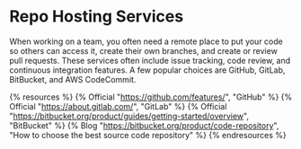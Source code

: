 # Repo Hosting Services

When working on a team, you often need a remote place to put your code so others can access it, create their own branches, and create or review pull requests. These services often include issue tracking, code review, and continuous integration features. A few popular choices are GitHub, GitLab, BitBucket, and AWS CodeCommit.

{% resources %}
  {% Official "https://github.com/features/", "GitHub" %}
  {% Official "https://about.gitlab.com/", "GitLab" %}
  {% Official "https://bitbucket.org/product/guides/getting-started/overview", "BitBucket" %}
  {% Blog "https://bitbucket.org/product/code-repository", "How to choose the best source code repository" %}
{% endresources %}
